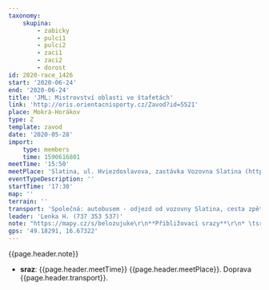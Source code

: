 ```yaml
---
taxonomy:
    skupina:
        - zabicky
        - pulci1
        - pulci2
        - zaci1
        - zaci2
        - dorost
id: 2020-race_1426
start: '2020-06-24'
end: '2020-06-24'
title: 'JML: Mistrovství oblasti ve štafetách'
link: 'http://oris.orientacnisporty.cz/Zavod?id=5521'
place: Mokrá-Horákov
type: Z
template: zavod
date: '2020-05-28'
import:
    type: members
    time: 1590616801
meetTime: '15:50'
meetPlace: 'Slatina, ul. Hviezdoslavova, zastávka Vozovna Slatina (https://mapy.cz/s/belozujuke)'
eventTypeDescription: ''
startTime: '17:30'
map: ''
terrain: ''
transport: 'Společná: autobusem - odjezd od vozovny Slatina, cesta zpět bude možnost dopravy až k Bohémě.'
leader: 'Lenka H. (737 353 537)'
note: "https://mapy.cz/s/belozujuke\r\n**Přibližovací srazy**\r\n* \tsraz **Skácelova** 15:05 (odjezd 15:07\tTramvaj 12 - Masná 15:28, 15:30\tTrolejbus 33 - Vozovna Slatina 15:39)\r\n* \tsraz **Halasovo náměstí** 15:00 (odjezd 15:02 Tramvaj 9 - Hlavní nádraží 15:19, přesun, 15:23 Trolejbus 33 - Vozovna Slatina 15:35)\r\n\r\n**POZOR:  změna místa přibližovacího srazu v Žabinách -> Kr. Poli!!!**"
gps: '49.18291, 16.67322'
---
```

{{page.header.note}}
* **sraz**: {{page.header.meetTime}} {{page.header.meetPlace}}. Doprava {{page.header.transport}}.
